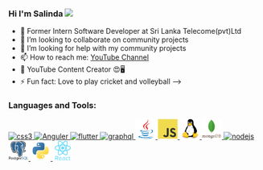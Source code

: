 ### Hi I'm Salinda <img src="https://raw.githubusercontent.com/MartinHeinz/MartinHeinz/master/wave.gif" width="30px">

- 🏢 Former Intern Software Developer at Sri Lanka Telecome(pvt)Ltd
- 👯 I’m looking to collaborate on community projects
- 🤔 I’m looking for help with my community projects
- 📫 How to reach me: [YouTube Channel](https://www.youtube.com/channel/UCVvyfiGiY29DZzQS_g3U4tQ)
- 📌 YouTube Content Creator 😍🖥
- ⚡ Fun fact: Love to play cricket and volleyball
-->


<h3 align="left">Languages and Tools:</h3>
<p align="left"> <a href="https://www.w3schools.com/css/" target="_blank"> <img src="https://miro.medium.com/max/600/1*usQX20oLxChIAupsuRi7GQ.png" alt="css3" width="70" height="40"/> </a> <a href="https://angular.io/" target="_blank"> <img src="https://cdn.worldvectorlogo.com/logos/angular-icon-1.svg" alt="Anguler" width="40" height="40"/> </a> <a href="https://flutter.dev" target="_blank"> <img src="https://www.vectorlogo.zone/logos/flutterio/flutterio-icon.svg" alt="flutter" width="40" height="40"/> </a> <a href="https://graphql.org" target="_blank"> <img src="https://www.vectorlogo.zone/logos/graphql/graphql-icon.svg" alt="graphql" width="40" height="40"/> </a> <a href="https://www.java.com" target="_blank"> <img src="https://raw.githubusercontent.com/devicons/devicon/master/icons/java/java-original.svg" alt="java" width="40" height="40"/> </a> <a href="https://developer.mozilla.org/en-US/docs/Web/JavaScript" target="_blank"> <img src="https://raw.githubusercontent.com/devicons/devicon/master/icons/javascript/javascript-original.svg" alt="javascript" width="40" height="40"/> </a> <a href="https://www.linux.org/" target="_blank"> <img src="https://raw.githubusercontent.com/devicons/devicon/master/icons/linux/linux-original.svg" alt="linux" width="40" height="40"/> </a> <a href="https://www.mongodb.com/" target="_blank"> <img src="https://raw.githubusercontent.com/devicons/devicon/master/icons/mongodb/mongodb-original-wordmark.svg" alt="mongodb" width="40" height="40"/> </a> <a href="https://nodejs.org" target="_blank"> <img src="https://icon-library.com/images/node-js-icon/node-js-icon-19.jpg" alt="nodejs" width="60" height="40"/> </a> <a href="https://www.postgresql.org" target="_blank"> <img src="https://raw.githubusercontent.com/devicons/devicon/master/icons/postgresql/postgresql-original-wordmark.svg" alt="postgresql" width="40" height="40"/> </a> <a href="https://www.python.org" target="_blank"> <img src="https://raw.githubusercontent.com/devicons/devicon/master/icons/python/python-original.svg" alt="python" width="40" height="40"/> </a> <a href="https://reactjs.org/" target="_blank"> <img src="https://raw.githubusercontent.com/devicons/devicon/master/icons/react/react-original-wordmark.svg" alt="react" width="40" height="40"/> </a> <a 
